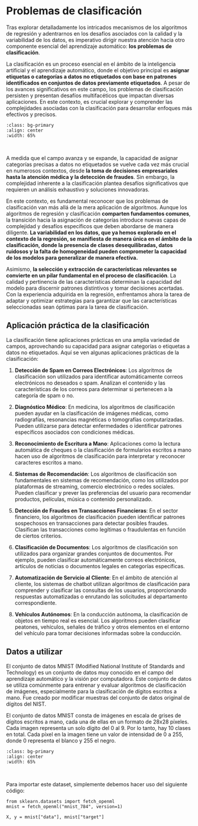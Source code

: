 # Problemas de clasificación
Tras explorar detalladamente los intricados mecanismos de los algoritmos de regresión y adentrarnos en los desafíos asociados con la calidad y la variabilidad de los datos, es imperativo dirigir nuestra atención hacia otro componente esencial del aprendizaje automático: **los problemas de clasificación**. 

La clasificación es un proceso esencial en el ámbito de la inteligencia artificial y el aprendizaje automático, donde el objetivo principal es **asignar etiquetas o categorías a datos no etiquetados con base en patrones identificados en conjuntos de datos previamente etiquetados**. A pesar de los avances significativos en este campo, los problemas de clasificación persisten y presentan desafíos multifacéticos que impactan diversas aplicaciones. En este contexto, es crucial explorar y comprender las complejidades asociadas con la clasificación para desarrollar enfoques más efectivos y precisos.

```{image} ../../../images/sistemas_supervisados/clasificacion/01.png
:class: bg-primary
:align: center
:width: 65%
```

</br>

A medida que el campo avanza y se expande, la capacidad de asignar categorías precisas a datos no etiquetados se vuelve cada vez más crucial en numerosos contextos, desde **la toma de decisiones empresariales hasta la atención médica y la detección de fraudes**. Sin embargo, la complejidad inherente a la clasificación plantea desafíos significativos que requieren un análisis exhaustivo y soluciones innovadoras.

En este contexto, es fundamental reconocer que los problemas de clasificación van más allá de la mera aplicación de algoritmos. Aunque los algoritmos de regresión y clasificación **comparten fundamentos comunes**, la transición hacia la asignación de categorías introduce nuevas capas de complejidad y desafíos específicos que deben abordarse de manera diligente. **La variabilidad en los datos, que ya hemos explorado en el contexto de la regresión, se manifiesta de manera única en el ámbito de la clasificación, donde la presencia de clases desequilibradas, datos ruidosos y la falta de homogeneidad pueden comprometer la capacidad de los modelos para generalizar de manera efectiva.**

Asimismo, **la selección y extracción de características relevantes se convierte en un pilar fundamental en el proceso de clasificación**. La calidad y pertinencia de las características determinan la capacidad del modelo para discernir patrones distintivos y tomar decisiones acertadas. Con la experiencia adquirida en la regresión, enfrentamos ahora la tarea de adaptar y optimizar estrategias para garantizar que las características seleccionadas sean óptimas para la tarea de clasificación.


## Aplicación práctica de la clasificación
La clasificación tiene aplicaciones prácticas en una amplia variedad de campos, aprovechando su capacidad para asignar categorías o etiquetas a datos no etiquetados. Aquí se ven algunas aplicaciones prácticas de la clasificación:

1. **Detección de Spam en Correos Electrónicos**: Los algoritmos de clasificación son utilizados para identificar automáticamente correos electrónicos no deseados o spam. Analizan el contenido y las características de los correos para determinar si pertenecen a la categoría de spam o no.

2. **Diagnóstico Médico**: En medicina, los algoritmos de clasificación pueden ayudar en la clasificación de imágenes médicas, como radiografías, resonancias magnéticas o tomografías computarizadas. Pueden utilizarse para detectar enfermedades o identificar patrones específicos asociados con condiciones médicas.

3. **Reconocimiento de Escritura a Mano**: Aplicaciones como la lectura automática de cheques o la clasificación de formularios escritos a mano hacen uso de algoritmos de clasificación para interpretar y reconocer caracteres escritos a mano.

4. **Sistemas de Recomendación**: Los algoritmos de clasificación son fundamentales en sistemas de recomendación, como los utilizados por plataformas de streaming, comercio electrónico o redes sociales. Pueden clasificar y prever las preferencias del usuario para recomendar productos, películas, música o contenido personalizado.

5. **Detección de Fraudes en Transacciones Financieras**: En el sector financiero, los algoritmos de clasificación pueden identificar patrones sospechosos en transacciones para detectar posibles fraudes. Clasifican las transacciones como legítimas o fraudulentas en función de ciertos criterios.

6. **Clasificación de Documentos**: Los algoritmos de clasificación son utilizados para organizar grandes conjuntos de documentos. Por ejemplo, pueden clasificar automáticamente correos electrónicos, artículos de noticias o documentos legales en categorías específicas.

7. **Automatización de Servicio al Cliente**: En el ámbito de atención al cliente, los sistemas de chatbot utilizan algoritmos de clasificación para comprender y clasificar las consultas de los usuarios, proporcionando respuestas automatizadas o enrutando las solicitudes al departamento correspondiente.

8. **Vehículos Autónomos**: En la conducción autónoma, la clasificación de objetos en tiempo real es esencial. Los algoritmos pueden clasificar peatones, vehículos, señales de tráfico y otros elementos en el entorno del vehículo para tomar decisiones informadas sobre la conducción.


## Datos a utilizar
El conjunto de datos MNIST (Modified National Institute of Standards and Technology) es un conjunto de datos muy conocido en el campo del aprendizaje automático y la visión por computadora. Este conjunto de datos se utiliza comúnmente para entrenar y evaluar algoritmos de clasificación de imágenes, especialmente para la clasificación de dígitos escritos a mano. Fue creado por modificar muestras del conjunto de datos original de dígitos del NIST.

El conjunto de datos MNIST consta de imágenes en escala de grises de dígitos escritos a mano, cada una de ellas en un formato de 28x28 píxeles. Cada imagen representa un solo dígito del 0 al 9. Por lo tanto, hay 10 clases en total. Cada píxel en la imagen tiene un valor de intensidad de 0 a 255, donde 0 representa el blanco y 255 el negro.

```{image} ../../../images/sistemas_supervisados/clasificacion/02.png
:class: bg-primary
:align: center
:width: 65%
```

</br>

Para importar este dataset, simplemente debemos hacer uso del siguiente código:


```{code}
from sklearn.datasets import fetch_openml
mnist = fetch_openml("mnist_784", version=1)

X, y = mnist["data"], mnist["target"]
```
